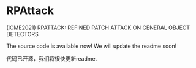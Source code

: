 # RPAttack
(ICME2021) RPATTACK: REFINED PATCH ATTACK ON GENERAL OBJECT DETECTORS 

The source code is available now!
We will update the readme soon!

代码已开源，我们将很快更新readme.
